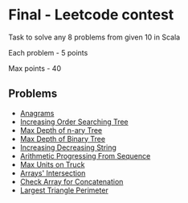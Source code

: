 # Final - Leetcode contest

Task to solve any 8 problems from given 10 in Scala

Each problem - 5 points

Max points - 40

## Problems

- [Anagrams](https://leetcode.com/problems/valid-anagram/)
- [Increasing Order Searching Tree](https://leetcode.com/problems/increasing-order-search-tree/)
- [Max Depth of n-ary Tree](https://leetcode.com/problems/maximum-depth-of-n-ary-tree/)
- [Max Depth of Binary Tree](https://leetcode.com/problems/maximum-depth-of-binary-tree/)
- [Increasing Decreasing String](https://leetcode.com/problems/increasing-decreasing-string/)
- [Arithmetic Progressing From Sequence](https://leetcode.com/problems/can-make-arithmetic-progression-from-sequence/)
- [Max Units on Truck](https://leetcode.com/problems/maximum-units-on-a-truck/)
- [Arrays' Intersection](https://leetcode.com/problems/intersection-of-two-arrays/)
- [Check Array for Concatenation](https://leetcode.com/problems/check-array-formation-through-concatenation/)
- [Largest Triangle Perimeter](https://leetcode.com/problems/largest-perimeter-triangle/)
